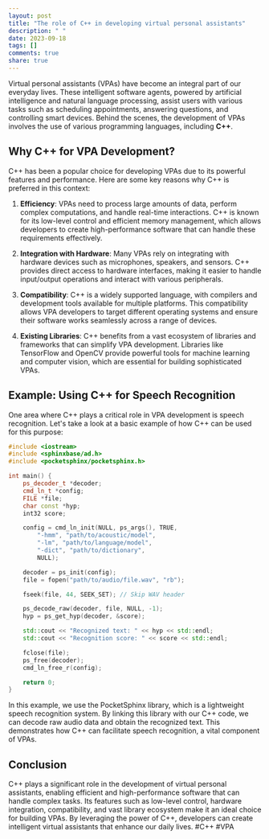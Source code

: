 ```yaml
---
layout: post
title: "The role of C++ in developing virtual personal assistants"
description: " "
date: 2023-09-18
tags: []
comments: true
share: true
---
```


Virtual personal assistants (VPAs) have become an integral part of our everyday lives. These intelligent software agents, powered by artificial intelligence and natural language processing, assist users with various tasks such as scheduling appointments, answering questions, and controlling smart devices. Behind the scenes, the development of VPAs involves the use of various programming languages, including **C++**.

## Why C++ for VPA Development?

C++ has been a popular choice for developing VPAs due to its powerful features and performance. Here are some key reasons why C++ is preferred in this context:

1. **Efficiency**: VPAs need to process large amounts of data, perform complex computations, and handle real-time interactions. C++ is known for its low-level control and efficient memory management, which allows developers to create high-performance software that can handle these requirements effectively.

2. **Integration with Hardware**: Many VPAs rely on integrating with hardware devices such as microphones, speakers, and sensors. C++ provides direct access to hardware interfaces, making it easier to handle input/output operations and interact with various peripherals.

3. **Compatibility**: C++ is a widely supported language, with compilers and development tools available for multiple platforms. This compatibility allows VPA developers to target different operating systems and ensure their software works seamlessly across a range of devices.

4. **Existing Libraries**: C++ benefits from a vast ecosystem of libraries and frameworks that can simplify VPA development. Libraries like TensorFlow and OpenCV provide powerful tools for machine learning and computer vision, which are essential for building sophisticated VPAs.

## Example: Using C++ for Speech Recognition

One area where C++ plays a critical role in VPA development is speech recognition. Let's take a look at a basic example of how C++ can be used for this purpose:

```cpp
#include <iostream>
#include <sphinxbase/ad.h>
#include <pocketsphinx/pocketsphinx.h>

int main() {
    ps_decoder_t *decoder;
    cmd_ln_t *config;
    FILE *file;
    char const *hyp;
    int32 score;

    config = cmd_ln_init(NULL, ps_args(), TRUE,
        "-hmm", "path/to/acoustic/model",
        "-lm", "path/to/language/model",
        "-dict", "path/to/dictionary",
        NULL);

    decoder = ps_init(config);
    file = fopen("path/to/audio/file.wav", "rb");

    fseek(file, 44, SEEK_SET); // Skip WAV header

    ps_decode_raw(decoder, file, NULL, -1);
    hyp = ps_get_hyp(decoder, &score);

    std::cout << "Recognized text: " << hyp << std::endl;
    std::cout << "Recognition score: " << score << std::endl;

    fclose(file);
    ps_free(decoder);
    cmd_ln_free_r(config);

    return 0;
}
```

In this example, we use the PocketSphinx library, which is a lightweight speech recognition system. By linking this library with our C++ code, we can decode raw audio data and obtain the recognized text. This demonstrates how C++ can facilitate speech recognition, a vital component of VPAs.

## Conclusion

C++ plays a significant role in the development of virtual personal assistants, enabling efficient and high-performance software that can handle complex tasks. Its features such as low-level control, hardware integration, compatibility, and vast library ecosystem make it an ideal choice for building VPAs. By leveraging the power of C++, developers can create intelligent virtual assistants that enhance our daily lives. #C++ #VPA